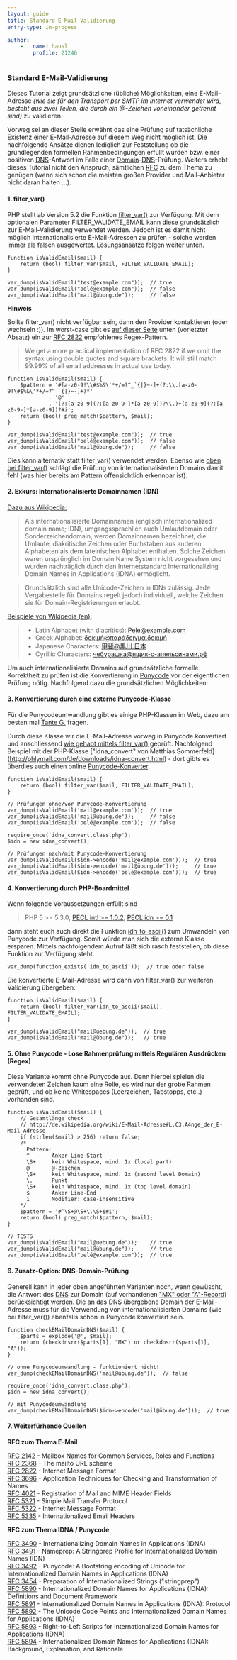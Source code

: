 ```yaml
---
layout: guide
title: Standard E-Mail-Validierung
entry-type: in-progess

author:
    -   name: hausl
        profile: 21246
---
```

### Standard E-Mail-Validierung


Dieses Tutorial zeigt grundsätzliche (übliche) Möglichkeiten, eine E-Mail-Adresse *(wie sie für den Transport per SMTP im Internet verwendet wird, besteht aus zwei Teilen, die durch ein @-Zeichen voneinander getrennt sind)*
 zu validieren. 

Vorweg sei an dieser Stelle erwähnt das eine Prüfung auf tatsächliche Existenz einer E-Mail-Adresse auf diesem Weg nicht möglich ist. Die nachfolgende Ansätze dienen lediglich zur Feststellung ob die grundlegenden formellen Rahmenbedingungen erfüllt wurden bzw. einer positiven [DNS](http://de.wikipedia.org/wiki/Domain_Name_System)-Antwort im Falle einer [Domain](http://de.wikipedia.org/wiki/Domain)-[DNS](http://de.wikipedia.org/wiki/Domain_Name_System)-Prüfung. Weiters erhebt dieses Tutorial nicht den Anspruch, sämtlichen [RFC](http://tools.ietf.org/html/rfc2822) zu dem Thema zu genügen (wenn sich schon die meisten großen Provider und Mail-Anbieter nicht daran halten ...).

#### 1. <a name="filtervar"></a> filter_var()

PHP stellt ab Version 5.2 die Funktion [filter_var()](http://php.net/manual/de/function.filter-var.php) zur Verfügung. Mit dem optionalen Parameter FILTER_VALIDATE_EMAIL kann diese grundsätzlich zur E-Mail-Validierung verwendet werden. Jedoch ist es damit nicht möglich internationalisierte E-Mail-Adressen zu prüfen - solche werden immer als falsch ausgewertet. Lösungsansätze folgen [weiter unten](#intdomain).

    function isValidEmail($mail) { 
        return (bool) filter_var($mail, FILTER_VALIDATE_EMAIL);
    } 

    var_dump(isValidEmail("test@example.com"));  // true
    var_dump(isValidEmail("pelé@example.com"));  // false
    var_dump(isValidEmail("mail@übung.de"));     // false

**Hinweis**

Sollte filter_var() nicht verfügbar sein, dann den Provider kontaktieren (oder wechseln :)). Im worst-case gibt es [auf dieser Seite](http://www.regular-expressions.info/email.html) unten (vorletzter Absatz) ein zur [RFC 2822](http://tools.ietf.org/html/rfc2822#section-3.4.1) empfohlenes Regex-Pattern.

> We get a more practical implementation of RFC 2822 if we omit the syntax using double quotes and square brackets. It will still match 99.99% of all email addresses in actual use today. 

    function isValidEmail($mail) { 
        $pattern = '#[a-z0-9!\\#$%&\'*+/=?^_`{|}~-]+(?:\\.[a-z0-9!\#$%&\'*+/=?^_`{|}~-]+)*'
                 . '@'
                 . '(?:[a-z0-9](?:[a-z0-9-]*[a-z0-9])?\\.)+[a-z0-9](?:[a-z0-9-]*[a-z0-9])?#i';
        return (bool) preg_match($pattern, $mail);
    } 

    var_dump(isValidEmail("test@example.com"));  // true
    var_dump(isValidEmail("pelé@example.com"));  // false
    var_dump(isValidEmail("mail@übung.de"));     // false 

Dies kann alternativ statt filter_var() verwendet werden. Ebenso wie [oben bei filter_var()](#filtervar) schlägt die Prüfung von internationalisierten Domains damit fehl (was hier bereits am Pattern offensichtlich erkennbar ist).


#### 2. <a name="intdomain"></a> Exkurs: Internationalisierte Domainnamen (IDN)

[Dazu aus Wikipedia:](http://de.wikipedia.org/wiki/Internationalisierter_Domainname)
> Als internationalisierte Domainnamen (englisch internationalized domain name; IDN), umgangssprachlich auch Umlautdomain oder Sonderzeichendomain, werden Domainnamen bezeichnet, die Umlaute, diakritische Zeichen oder Buchstaben aus anderen Alphabeten als dem lateinischen Alphabet enthalten. Solche Zeichen waren ursprünglich im Domain Name System nicht vorgesehen und wurden nachträglich durch den Internetstandard Internationalizing Domain Names in Applications (IDNA) ermöglicht.

> Grundsätzlich sind alle Unicode-Zeichen in IDNs zulässig. Jede Vergabestelle für Domains regelt jedoch individuell, welche Zeichen sie für Domain-Registrierungen erlaubt. 

[Beispiele von Wikipedia (en)](http://en.wikipedia.org/wiki/Email_address#Internationalization_examples):

> * Latin Alphabet (with diacritics): Pelé@example.com
> * Greek Alphabet: δοκιμή@παράδειγμα.δοκιμή
> * Japanese Characters: 甲斐@黒川.日本
> * Cyrillic Characters: чебурашка@ящик-с-апельсинами.рф


Um auch internationalisierte Domains auf grundsätzliche formelle Korrektheit zu prüfen ist die Konvertierung in [Punycode](http://de.wikipedia.org/wiki/Punycode) vor der eigentlichen Prüfung nötig. Nachfolgend dazu die grundsätzlichen Möglichkeiten:

#### 3. <a name="punyclass"></a> Konvertierung durch eine externe Punycode-Klasse

Für die Punycodeumwandlung gibt es einige PHP-Klassen im Web, dazu am besten mal [Tante G.](https://www.google.at/search?q=php+punycode+OR+idna+converter) fragen.

Durch diese Klasse wir die E-Mail-Adresse vorweg in Punycode konvertiert und anschliessend [wie gehabt mittels filter_var()](#filtervar) geprüft. Nachfolgend Beispiel mit der PHP-Klasse ["idna_convert" von Matthias Sommerfeld] (http://phlymail.com/de/downloads/idna-convert.html) - dort gibts es überdies auch einen online [Punycode-Konverter](http://idnaconv.phlymail.de/?lang=de).

    function isValidEmail($mail) { 
        return (bool) filter_var($mail, FILTER_VALIDATE_EMAIL);
    } 

    // Prüfungen ohne/vor Punycode-Konvertierung
    var_dump(isValidEmail('mail@example.com'));  // true
    var_dump(isValidEmail('mail@übung.de'));     // false
    var_dump(isValidEmail('pelé@example.com'));  // false

    require_once('idna_convert.class.php');
    $idn = new idna_convert();

    // Prüfungen nach/mit Punycode-Konvertierung
    var_dump(isValidEmail($idn->encode('mail@example.com')));  // true
    var_dump(isValidEmail($idn->encode('mail@übung.de')));     // true
    var_dump(isValidEmail($idn->encode('pelé@example.com')));  // true


#### 4. <a name="phpconv"></a> Konvertierung durch PHP-Boardmittel

Wenn folgende Voraussetzungen erfüllt sind 
> PHP 5 >= 5.3.0, [PECL intl >= 1.0.2](http://pecl.php.net/package/intl), [PECL idn >= 0.1](http://pecl.php.net/package/idn) 

dann steht euch auch direkt die Funktion [idn_to_ascii()](http://php.net/manual/de/function.idn-to-ascii.php) zum Umwandeln von Punycode zur Verfügung. Somit würde man sich die externe Klasse ersparen.
Mittels nachfolgendem Aufruf läßt sich rasch feststellen, ob diese Funktion zur Verfügung steht.

    var_dump(function_exists('idn_to_ascii'));  // true oder false

Die konvertierte E-Mail-Adresse wird dann von filter_var() zur weiteren Validierung übergeben:

    function isValidEmail($mail) {
        return (bool) filter_var(idn_to_ascii($mail), FILTER_VALIDATE_EMAIL);
    }

    var_dump(isValidEmail("mail@uebung.de"));  // true
    var_dump(isValidEmail("mail@übung.de"));   // true 

#### 5. <a name="nopuny"></a> Ohne Punycode - Lose Rahmenprüfung mittels Regulären Ausdrücken (Regex)
 
Diese Variante kommt ohne Punycode aus. Dann hierbei spielen die verwendeten Zeichen kaum eine Rolle, es wird nur der grobe Rahmen geprüft, und ob keine Whitespaces  (Leerzeichen, Tabstopps, etc..) vorhanden sind.

    function isValidEmail($mail) { 
        // Gesamtlänge check
        // http://de.wikipedia.org/wiki/E-Mail-Adresse#L.C3.A4nge_der_E-Mail-Adresse  
        if (strlen($mail) > 256) return false; 
        /* 
          Pattern: 
          ^       Anker Line-Start 
          \S+     kein Whitespace, mind. 1x (local part) 
          @       @-Zeichen 
          \S+     kein Whitespace, mind. 1x (second level Domain) 
          \.      Punkt 
          \S+     kein Whitespace, mind. 1x (top level domain) 
          $       Anker Line-End 
          i       Modifier: case-insensitive 
        */ 
        $pattern = '#^\S+@\S+\.\S+$#i'; 
        return (bool) preg_match($pattern, $mail); 
    }  

    // TESTS
    var_dump(isValidEmail("mail@uebung.de"));    // true
    var_dump(isValidEmail("mail@übung.de"));     // true 
    var_dump(isValidEmail("pelé@example.com"));  // true 

#### 6. <a name="dnscheck"></a> Zusatz-Option: DNS-Domain-Prüfung

Generell kann in jeder oben angeführten Varianten noch, wenn gewüscht, die Antwort des [DNS](http://de.wikipedia.org/wiki/Domain_Name_System) zur Domain (auf vorhandenen ["MX" oder "A"-Record](http://de.wikipedia.org/wiki/Domain_Name_System#Aufbau_der_DNS-Datenbank)) berücksichtigt werden. Die an das DNS übergebene Domain der E-Mail-Adresse muss für die Verwendung von internationalisierten Domains (wie bei filter_var()) ebenfalls schon in Punycode konvertiert sein.

    function checkEMailDomainDNS($mail) {
        $parts = explode('@', $mail);
        return (checkdnsrr($parts[1], "MX") or checkdnsrr($parts[1], "A"));
    }

    // ohne Punycodeumwandlung - funktioniert nicht!
    var_dump(checkEMailDomainDNS('mail@übung.de'));  // false

    require_once('idna_convert.class.php');
    $idn = new idna_convert();

    // mit Punycodeumwandlung
    var_dump(checkEMailDomainDNS($idn->encode('mail@übung.de')));  // true

#### 7. <a name="extsource"></a> Weiterfürhende Quellen

**RFC zum Thema E-Mail**

[RFC 2142](http://tools.ietf.org/html/rfc2142) - Mailbox Names for Common Services, Roles and Functions  
[RFC 2368](http://tools.ietf.org/html/rfc2368) - The mailto URL scheme  
[RFC 2822](http://tools.ietf.org/html/rfc2822) - Internet Message Format  
[RFC 3696](http://tools.ietf.org/html/rfc3696) - Application Techniques for Checking and Transformation of Names  
[RFC 4021](http://tools.ietf.org/html/rfc4021) - Registration of Mail and MIME Header Fields  
[RFC 5321](http://tools.ietf.org/html/rfc5321) - Simple Mail Transfer Protocol  
[RFC 5322](http://tools.ietf.org/html/rfc5322) - Internet Message Format  
[RFC 5335](http://tools.ietf.org/html/rfc5335) - Internationalized Email Headers  


**RFC zum Thema IDNA / Punycode**

[RFC 3490](http://tools.ietf.org/html/rfc3490) - Internationalizing Domain Names in Applications (IDNA)  
[RFC 3491](http://tools.ietf.org/html/rfc3491) - Nameprep: A Stringprep Profile for Internationalized Domain Names (IDN)  
[RFC 3492](http://tools.ietf.org/html/rfc3492) - Punycode: A Bootstring encoding of Unicode for Internationalized Domain Names in Applications (IDNA)  
[RFC 3454](http://tools.ietf.org/html/rfc3454) - Preparation of Internationalized Strings ("stringprep")  
[RFC 5890](http://tools.ietf.org/html/rfc5890) - Internationalized Domain Names for Applications (IDNA): Definitions and Document Framework  
[RFC 5891](http://tools.ietf.org/html/rfc5891) - Internationalized Domain Names in Applications (IDNA): Protocol  
[RFC 5892](http://tools.ietf.org/html/rfc5892) - The Unicode Code Points and Internationalized Domain Names for Applications (IDNA)  
[RFC 5893](http://tools.ietf.org/html/rfc5893) - Right-to-Left Scripts for Internationalized Domain Names for Applications (IDNA)  
[RFC 5894](http://tools.ietf.org/html/rfc5894) - Internationalized Domain Names for Applications (IDNA): Background, Explanation, and Rationale  